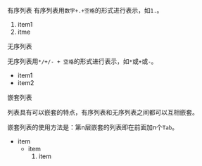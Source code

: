 有序列表
有序列表用`数字+.+空格`的形式进行表示，如`1.`。
1. item1
2. itme

无序列表

无序列表用`*/+/- + 空格`的形式进行表示，如`*`或`+`或`-`。
- item1
- item2


嵌套列表

列表具有可以嵌套的特点，有序列表和无序列表之间都可以互相嵌套。

嵌套列表的使用方法是：第n层嵌套的列表即在前面加n个`Tab`。
- item
  - item
    1. item



